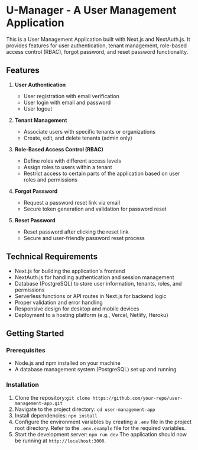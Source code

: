 # U-Manager - A User Management Application

This is a User Management Application built with Next.js and NextAuth.js. It provides features for user authentication, tenant management, role-based access control (RBAC), forgot password, and reset password functionality.

## Features

1. **User Authentication**
   - User registration with email verification
   - User login with email and password
   - User logout

2. **Tenant Management**
   - Associate users with specific tenants or organizations
   - Create, edit, and delete tenants (admin only)


3. **Role-Based Access Control (RBAC)**
   - Define roles with different access levels
   - Assign roles to users within a tenant
   - Restrict access to certain parts of the application based on user roles and permissions


4. **Forgot Password**
   - Request a password reset link via email
   - Secure token generation and validation for password reset

5. **Reset Password**
   - Reset password after clicking the reset link
   - Secure and user-friendly password reset process

## Technical Requirements

- Next.js for building the application's frontend
- NextAuth.js for handling authentication and session management
- Database (PostgreSQL) to store user information, tenants, roles, and permissions
- Serverless functions or API routes in Next.js for backend logic
- Proper validation and error handling
- Responsive design for desktop and mobile devices
- Deployment to a hosting platform (e.g., Vercel, Netlify, Heroku)

## Getting Started

### Prerequisites

- Node.js and npm installed on your machine
- A database management system (PostgreSQL) set up and running

### Installation

1. Clone the repository:`git clone https://github.com/your-repo/user-management-app.git`
2. Navigate to the project directory: `cd user-management-app`
3. Install dependencies: `npm install`
4. Configure the environment variables by creating a `.env` file in the project root directory. Refer to the `.env.example` file for the required variables.
5. Start the development server:
   `npm run dev`
The application should now be running at `http://localhost:3000`.




